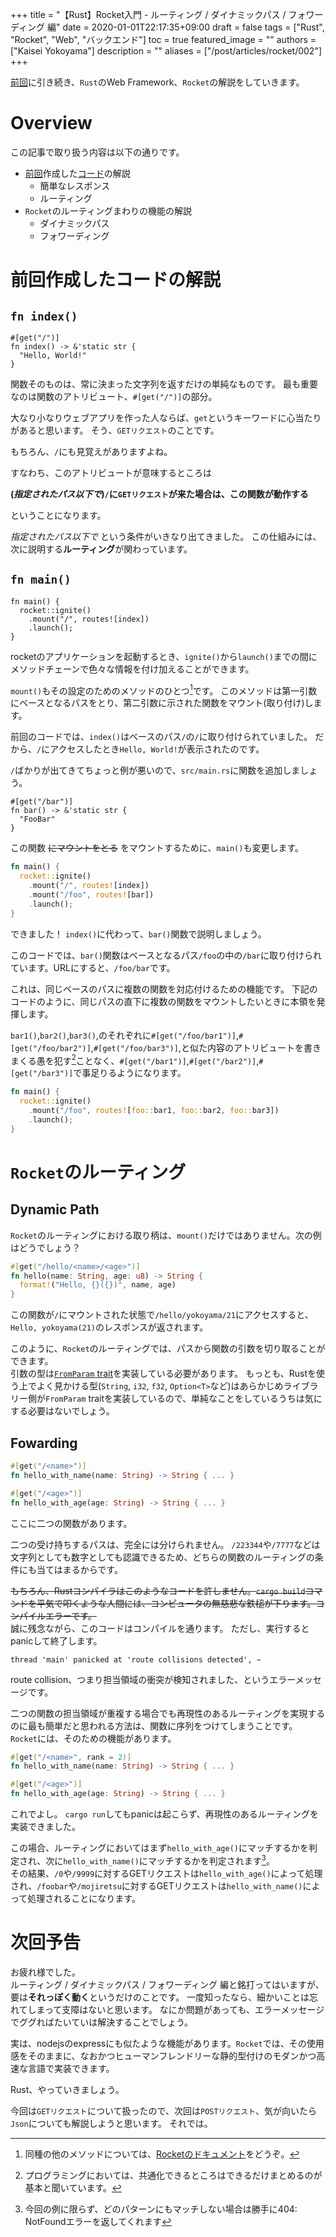 +++
title =  "【Rust】Rocket入門 - ルーティング / ダイナミックパス / フォワーディング 編"
date = 2020-01-01T22:17:35+09:00
draft = false
tags = ["Rust", "Rocket", "Web", "バックエンド"]
toc = true
featured_image = ""
authors = ["Kaisei Yokoyama"]
description = ""
aliases = ["/post/articles/rocket/002"]
+++

[前回](../001)に引き続き、`Rust`のWeb Framework、`Rocket`の解説をしていきます。

# Overview
この記事で取り扱う内容は以下の通りです。

- [前回](../001)作成した[コード](https://github.com/KaiseiYokoyama/rocket_sample)の解説
   - 簡単なレスポンス
   - ルーティング
- `Rocket`のルーティングまわりの機能の解説
   - ダイナミックパス
   - フォワーディング

# 前回作成したコードの解説
## `fn index()`
```rust: src/main.rs
#[get("/")]
fn index() -> &'static str {
  "Hello, World!"
}
```

関数そのものは、常に決まった文字列を返すだけの単純なものです。
最も重要なのは関数のアトリビュート、`#[get("/")]`の部分。

大なり小なりウェブアプリを作った人ならば、`get`というキーワードに心当たりがあると思います。
そう、`GETリクエスト`のことです。

もちろん、`/`にも見覚えがありますよね。

すなわち、このアトリビュートが意味するところは

**(_指定されたパス以下で_)`/`に`GETリクエスト`が来た場合は、この関数が動作する**

ということになります。

_指定されたパス以下で_ という条件がいきなり出てきました。
この仕組みには、次に説明する**ルーティング**が関わっています。

## `fn main()`
```rust: src/main.rs
fn main() {
  rocket::ignite()
    .mount("/", routes![index])
    .launch();
}
```

rocketのアプリケーションを起動するとき、`ignite()`から`launch()`までの間にメソッドチェーンで色々な情報を付け加えることができます。

`mount()`もその設定のためのメソッドのひとつ[^1]です。
このメソッドは第一引数にベースとなるパスをとり、第二引数に示された関数をマウント(取り付け)します。

前回のコードでは、`index()`はベースのパス`/`の`/`に取り付けられていました。
だから、`/`にアクセスしたとき`Hello, World!`が表示されたのです。

`/`ばかりが出てきてちょっと例が悪いので、`src/main.rs`に関数を追加しましょう。

```rust: src/main.rs
#[get("/bar")]
fn bar() -> &'static str {
  "FooBar"
}
```

この関数 ~~にマウントをとる~~ をマウントするために、`main()`も変更します。

```rust
fn main() {
  rocket::ignite()
    .mount("/", routes![index])
    .mount("/foo", routes![bar])
    .launch();
}
```

できました！
`index()`に代わって、`bar()`関数で説明しましょう。

このコードでは、`bar()`関数はベースとなるパス`/foo`の中の`/bar`に取り付けられています。URLにすると、`/foo/bar`です。

これは、同じベースのパスに複数の関数を対応付けるための機能です。
下記のコードのように、同じパスの直下に複数の関数をマウントしたいときに本領を発揮します。

`bar1()`,`bar2()`,`bar3()`,のそれぞれに`#[get("/foo/bar1")]`,`#[get("/foo/bar2")]`,`#[get("/foo/bar3")]`,と似た内容のアトリビュートを書きまくる愚を犯す[^2]ことなく、`#[get("/bar1")]`,`#[get("/bar2")]`,`#[get("/bar3")]`で事足りるようになります。

```rust
fn main() {
  rocket::ignite()
    .mount("/foo", routes![foo::bar1, foo::bar2, foo::bar3])
    .launch();
}
```

# `Rocket`のルーティング
## Dynamic Path
`Rocket`のルーティングにおける取り柄は、`mount()`だけではありません。次の例はどうでしょう？

```rust
#[get("/hello/<name>/<age>")]
fn hello(name: String, age: u8) -> String {
  format!("Hello, {}({})", name, age)
}
```

この関数が`/`にマウントされた状態で`/hello/yokoyama/21`にアクセスすると、`Hello, yokoyama(21)`のレスポンスが返されます。

このように、`Rocket`のルーティングでは、パスから関数の引数を切り取ることができます。  
引数の型は[`FromParam` trait](https://api.rocket.rs/v0.4/rocket/request/trait.FromParam.html)を実装している必要があります。
もっとも、Rustを使う上でよく見かける型(`String`, `i32`, `f32`, `Option<T>`など)はあらかじめライブラリー側が`FromParam` traitを実装しているので、単純なことをしているうちは気にする必要はないでしょう。

## Fowarding
```rust
#[get("/<name>")]
fn hello_with_name(name: String) -> String { ... }

#[get("/<age>")]
fn hello_with_age(age: String) -> String { ... }
```

ここに二つの関数があります。

二つの受け持ちするパスは、完全には分けられません。
`/223344`や`/7777`などは文字列としても数字としても認識できるため、どちらの関数のルーティングの条件にも当てはまるからです。

~~もちろん、Rustコンパイラはこのようなコードを許しません。`cargo build`コマンドを平気で叩くような人間には、コンピュータの無慈悲な鉄槌が下ります。コンパイルエラーです。~~  
誠に残念ながら、このコードはコンパイルを通ります。
ただし、実行するとpanicして終了します。

```
thread 'main' panicked at 'route collisions detected', ~
```

route collision、つまり担当領域の衝突が検知されました、というエラーメッセージです。

二つの関数の担当領域が重複する場合でも再現性のあるルーティングを実現するのに最も簡単だと思われる方法は、関数に序列をつけてしまうことです。
`Rocket`には、そのための機能があります。

```rust
#[get("/<name>", rank = 2)]
fn hello_with_name(name: String) -> String { ... }

#[get("/<age>")]
fn hello_with_age(age: String) -> String { ... }
```

これでよし。
`cargo run`してもpanicは起こらず、再現性のあるルーティングを実装できました。

この場合、ルーティングにおいてはまず`hello_with_age()`にマッチするかを判定され、次に`hello_with_name()`にマッチするかを判定されます[^3]。  
その結果、`/0`や`/9999`に対するGETリクエストは`hello_with_age()`によって処理され、`/foobar`や`/mojiretsu`に対するGETリクエストは`hello_with_name()`によって処理されることになります。

# 次回予告
お疲れ様でした。  
ルーティング / ダイナミックパス / フォワーディング 編と銘打ってはいますが、要は**それっぽく動く**というだけのことです。
一度知ったなら、細かいことは忘れてしまって支障はないと思います。
なにか問題があっても、エラーメッセージでググればたいていは解決することでしょう。

実は、nodejsのexpressにも似たような機能があります。`Rocket`では、その使用感をそのままに、なおかつヒューマンフレンドリーな静的型付けのモダンかつ高速な言語で実装できます。

Rust、やっていきましょう。

今回は`GETリクエスト`について扱ったので、次回は`POSTリクエスト`、気が向いたら`Json`についても解説しようと思います。
それでは。

[^1]: 同種の他のメソッドについては、[Rocketのドキュメント](https://api.rocket.rs/v0.4/rocket/struct.Rocket.html)をどうぞ。
[^2]: プログラミングにおいては、共通化できるところはできるだけまとめるのが基本と聞いています。
[^3]: 今回の例に限らず、どのパターンにもマッチしない場合は勝手に404: NotFoundエラーを返してくれます
